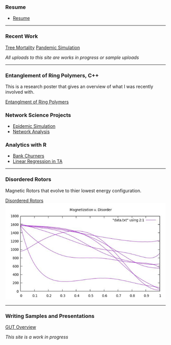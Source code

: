### Resume

- [Resume](/pdf/RESUME.pdf)

---
### Recent Work
[Tree Mortality](/mywork/Tree_Mortality.html)
[Pandemic Simulation](/mywork/simulation.pdf)


*All uploads to this site are works in progress or sample uploads*

---

### Entanglement of Ring Polymers, C++
This is a research poster that gives an overview of what I was recently involved with.   

[Entanglment of Ring Polymers](/images/RD2021.pdf)


### Network Science Projects
- [Epidemic Simulation](https://github.com/jerdMT/jerdMT.github.io/blob/master/mywork/networkAnalysis1.ipynb)
- [Network Analysis](https://github.com/jerdMT/jerdMT.github.io/blob/master/mywork/networkAnalysis2.ipynb)


### Analytics with R
- [Bank Churners](/mywork/BankChurners.html)
- [Linear Regression in TA](/mywork/StatProg_Final.pdf)

---
### Disordered Rotors
Magnetic Rotors that evolve to thier lowest energy configuration.

[Disordered Rotors](https://github.com/jwUTC/Projects/tree/main/disordered-rotors)
<img src="images/SampleData.jpg?raw=true"/>

---

### Writing Samples and Presentations
[GUT Overview](/mywork/Phy318.pdf)

*This site is a work in progress*

<!-- Remove above link if you don't want to attibute -->
